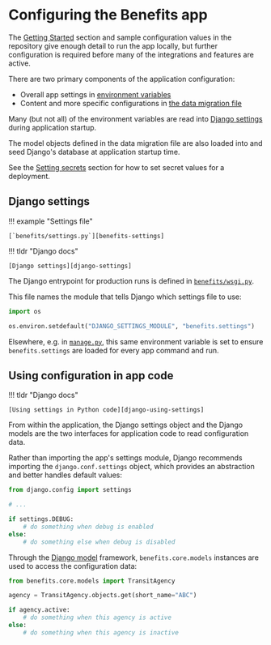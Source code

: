 # Configuring the Benefits app

The [Getting Started][getting-started] section and sample configuration values in the repository give enough detail to
run the app locally, but further configuration is required before many of the integrations and features are active.

There are two primary components of the application configuration:

- Overall app settings in [environment variables][env-vars]
- Content and more specific configurations in [the data migration file][data]

Many (but not all) of the environment variables are read into [Django settings](#django-settings) during application
startup.

The model objects defined in the data migration file are also loaded into and seed Django's database at application startup time.

 See the [Setting secrets](../deployment/secrets) section for how to set secret values for a deployment.

## Django settings

!!! example "Settings file"

    [`benefits/settings.py`][benefits-settings]

!!! tldr "Django docs"

    [Django settings][django-settings]

The Django entrypoint for production runs is defined in [`benefits/wsgi.py`][benefits-wsgi].

This file names the module that tells Django which settings file to use:

```python
import os

os.environ.setdefault("DJANGO_SETTINGS_MODULE", "benefits.settings")
```

Elsewhere, e.g. in [`manage.py`][benefits-manage], this same environment variable is set to ensure `benefits.settings`
are loaded for every app command and run.

## Using configuration in app code

!!! tldr "Django docs"

    [Using settings in Python code][django-using-settings]

From within the application, the Django settings object and the Django models are the two interfaces for application code to
read configuration data.

Rather than importing the app's settings module, Django recommends importing the `django.conf.settings` object, which provides
an abstraction and better handles default values:

```python
from django.config import settings

# ...

if settings.DEBUG:
    # do something when debug is enabled
else:
    # do something else when debug is disabled
```

Through the [Django model][django-model] framework, `benefits.core.models` instances are used to access the configuration data:

```python
from benefits.core.models import TransitAgency

agency = TransitAgency.objects.get(short_name="ABC")

if agency.active:
    # do something when this agency is active
else:
    # do something when this agency is inactive
```

[benefits-manage]: https://github.com/cal-itp/benefits/blob/dev/manage.py
[benefits-settings]: https://github.com/cal-itp/benefits/blob/dev/benefits/settings.py
[benefits-wsgi]: https://github.com/cal-itp/benefits/blob/dev/benefits/wsgi.py
[django-model]: https://docs.djangoproject.com/en/4.0/topics/db/models/
[django-settings]: https://docs.djangoproject.com/en/4.0/topics/settings/
[django-using-settings]: https://docs.djangoproject.com/en/4.0/topics/settings/#using-settings-in-python-code
[env-vars]: environment-variables.md
[data]: data.md
[getting-started]: ../getting-started/README.md
